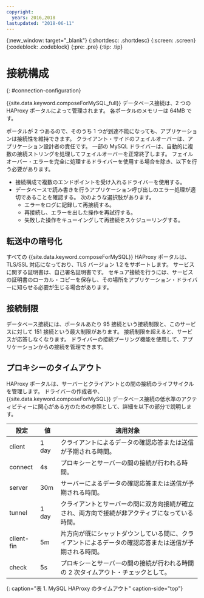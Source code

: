 ```yaml
---
copyright:
  years: 2016,2018
lastupdated: "2018-06-11"
---
```


{:new_window: target="_blank"}
{:shortdesc: .shortdesc}
{:screen: .screen}
{:codeblock: .codeblock}
{:pre: .pre}
{:tip: .tip}

# 接続構成
{: #connection-configuration}

{{site.data.keyword.composeForMySQL_full}} データベース接続は、2 つの HAProxy ポータルによって管理されます。 各ポータルのメモリーは 64MB です。

ポータルが 2 つあるので、そのうち 1 つが到達不能になっても、アプリケーションは接続性を維持できます。 クライアント・サイドのフェイルオーバーは、アプリケーション設計者の責任です。 一部の MySQL ドライバーは、自動的に複数の接続ストリングを処理してフェイルオーバーを正常終了します。 フェイルオーバー・エラーを完全に処理するドライバーを使用する場合を除き、以下を行う必要があります。

* 接続構成で複数のエンドポイントを受け入れるドライバーを使用する。
* データベースで読み書きを行うアプリケーション呼び出しのエラー処理が適切であることを確認する。 次のような選択肢があります。
  + エラーをログに記録して再接続する。
  + 再接続し、エラーを出した操作を再試行する。
  + 失敗した操作をキューイングして再接続をスケジューリングする。

## 転送中の暗号化

すべての {{site.data.keyword.composeForMySQL}} HAProxy ポータルは、TLS/SSL 対応になっており、TLS バージョン 1.2 をサポートします。 サービスに関する証明書は、自己署名証明書です。 セキュア接続を行うには、サービスの証明書のローカル・コピーを保存し、その場所をアプリケーション・ドライバーに知らせる必要が生じる場合があります。

## 接続制限

データベース接続には、ポータルあたり 95 接続という接続制限と、このサービスに対して 151 接続という最大制限があります。  接続制限を超えると、サービスが応答しなくなります。 ドライバーの接続プーリング機能を使用して、アプリケーションからの接続を管理できます。

## プロキシーのタイムアウト

HAProxy ポータルは、サーバーとクライアントとの間の接続のライフサイクルを管理します。 ドライバーの作成者や、{{site.data.keyword.composeForMySQL}} データベース接続の低水準のアクティビティーに関心がある方のための参照として、詳細を以下の部分で説明します。

設定 | 値 | 適用対象
----------|-----------|-----------
client | 1 day | クライアントによるデータの確認応答または送信が予期される時間。
connect | 4s | プロキシーとサーバーの間の接続が行われる時間。
server | 30m | サーバーによるデータの確認応答または送信が予期される時間。
tunnel | 1 day | クライアントとサーバーの間に双方向接続が確立され、両方向で接続が非アクティブになっている時間。
client-fin | 5m | 片方向が既にシャットダウンしている間に、クライアントによるデータの確認応答または送信が予期される時間。
check | 5s | プロキシーとサーバーの間の接続が行われる時間の 2 次タイムアウト・チェックとして。
{: caption="表 1. MySQL HAProxy のタイムアウト" caption-side="top"}
